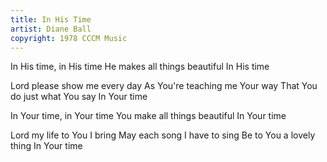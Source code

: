 ```yaml
---
title: In His Time
artist: Diane Ball
copyright: 1978 CCCM Music
---
```


In His time, in His time
He makes all things beautiful
In His time

Lord please show me every day
As You're teaching me Your way
That You do just what You say
In Your time

In Your time, in Your time
You make all things beautiful
In Your time

Lord my life to You I bring
May each song I have to sing
Be to You a lovely thing
In Your time